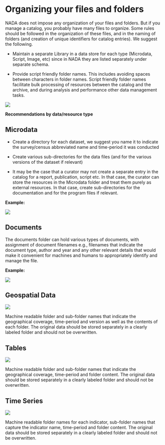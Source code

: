 # Organizing your files and folders

NADA does not impose any organization of your files and folders. But if you manage a catalog, you probably have many files to organize. Some rules should be followed in the organization of these files, and in the naming of folders (and creation of unique identifiers for catalog entries). We suggest the following.

-   Maintain a separate Library in a data store for each type (Microdata, Script, Image, etc) since in NADA they are listed separately under separate schema.

-   Provide script friendly folder names. This includes avoiding spaces between characters in folder names. Script friendly folder names facilitate bulk processing of resources between the catalog and the archive, and during analysis and performance other data management tasks.

![](~@imageBase/images/image41.png)

**Recommendations by data/resource type**

## Microdata

-   Create a directory for each dataset, we suggest you name it to indicate the survey/census abbreviated name and time-period it was conducted

-   Create various sub-directories for the data files (and for the various versions of the dataset if relevant)

-   It may be the case that a curator may not create a separate entry in the catalog for a report, publication, script etc. In that case, the curator can store the resources in the Microdata folder and treat them purely as external resources. In that case, create sub-directories for the documentation and for the program files if relevant.

**Example:**

![](~@imageBase/images/image42.png)

## Documents

The documents folder can hold various types of documents, with assignment of document filenames e.g., filenames that indicate the document type, author and year and any other relevant details that would make it convenient for machines and humans to appropriately identify and manage the file.

**Example:**

![](~@imageBase/images/image43.png)

## Geospatial Data

![](~@imageBase/images/image44.png)

Machine readable folder and sub-folder names that indicate the geographical coverage, time-period and version as well as the contents of each folder. The original data should be stored separately in a clearly labeled folder and should not be overwritten.

## Tables

![](~@imageBase/images/image45.png)

Machine readable folder and sub-folder names that indicate the geographical coverage, time-period and folder content. The original data should be stored separately in a clearly labeled folder and should not be overwritten.

## Time Series

![](~@imageBase/images/image46.png)

Machine readable folder names for each indicator, sub-folder names that capture the indicator name, time-period and folder content. The original data should be stored separately in a clearly labeled folder and should not be overwritten.
